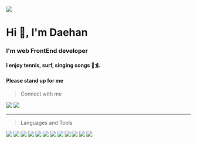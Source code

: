<img src="https://capsule-render.vercel.app/api?type=waving&color=0:5433FF,100:A5FECB&height=300&section=header&text=Daehan%20Won&fontSize=70&animation=twinkling&fontAlign=33&fontColor=ffffff" />  


# Hi :wave:, I'm Daehan  

### I'm __web FrontEnd developer__  


#### I enjoy tennis, surf, singing songs :tennis::surfer:  
#### Please stand up for me  
  



>Connect with me  


<a href="https://www.instagram.com/the._greatest/"><img src="https://img.shields.io/badge/Instagram-E4405F?style=flat&&logo=instagram&logoColor=ffffff"/></a> 
<a href="mailto:polar5148@gmail.com"><img src="https://img.shields.io/badge/polar5148@gmail.com-EA4335?style=flat&&logo=Gmail&logoColor=ffffff"/></a>

****
>Languages and Tools  


<span><img src="https://img.shields.io/badge/HTML5-E34F26?style=flat&&logo=HTML5&logoColor=ffffff"/></span>
<span><img src="https://img.shields.io/badge/CSS3-1572B6?style=flat&&logo=CSS3&logoColor=ffffff"/></span>
<span><img src="https://img.shields.io/badge/JavaScript-F7DF1E?style=flat&&logo=javascript&logoColor=000000"/></span>
<span><img src="https://img.shields.io/badge/jQuery-0769AD?style=flat&&logo=jQuery&logoColor=ffffff"/></span>
<span><img src="https://img.shields.io/badge/React-61DAFB?style=flat&&logo=react&logoColor=000000"/></span>
<span><img src="https://img.shields.io/badge/MongoDB-47A248?style=flat&&logo=MongoDB&logoColor=ffffff"/></span>
<span><img src="https://img.shields.io/badge/MySQL-4479A1?style=flat&&logo=MySQL&logoColor=000000"/></span>
<span><img src="https://img.shields.io/badge/Amazon%20AWS-232F3E?style=flat&&logo=AmazonAWS&logoColor=ffffff"/></span>
<span><img src="https://img.shields.io/badge/NGINX-009639?style=flat&&logo=NGINX&logoColor=ffffff"/></span>
<span><img src="https://img.shields.io/badge/VS%20Code-007ACC?style=flat&&logo=visualstudiocode&logoColor=ffffff"/></span>
<span><img src="https://img.shields.io/badge/GitHub-181717?style=flat&&logo=GitHub&logoColor=ffffff"/></span>
<span><img src="https://img.shields.io/badge/Git-F05032?style=flat&&logo=Git&logoColor=ffffff"/></span>
